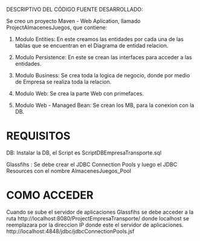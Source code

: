 DESCRIPTIVO DEL CÓDIGO FUENTE DESARROLLADO:

Se creo un proyecto Maven - Web Aplication, llamado ProjectAlmacenesJuegos, que contiene:

1. Modulo Entities: En este creamos las entidades por cada una de las tablas que se encuentran en el Diagrama de entidad relacion.

2. Modulo Persistence: En este se crean las interfaces para acceder a las entidades.

3. Modulo Business: Se crea toda la logica de negocio, donde por medio de Empresa se realiza toda la relacion.

4. Modulo Web: Se crea la parte Web con primefaces.

5. Modulo Web - Managed Bean: Se crean los MB, para la conexion con la DB.

# REQUISITOS 

DB: Instalar la DB, el Script es ScriptDBEmpresaTransporte.sql

Glassfihs : Se debe crear el JDBC Connection Pools y luego el JDBC Resources con el nombre AlmacenesJuegos_Pool

# COMO ACCEDER 

Cuando se sube el servidor de aplicaciones Glassfihs se debe acceder a la ruta http://localhost:8080/ProjectEmpresaTransporte/ donde  localhost se reemplazara por la direccion IP donde este el servidor de aplicaciones. http://localhost:4848/jdbc/jdbcConnectionPools.jsf